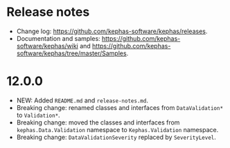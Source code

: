 ﻿# Release notes

* Change log: https://github.com/kephas-software/kephas/releases.
* Documentation and samples: https://github.com/kephas-software/kephas/wiki and https://github.com/kephas-software/kephas/tree/master/Samples.

# 12.0.0

* NEW: Added ```README.md``` and ```release-notes.md```.
* Breaking change: renamed classes and interfaces from ```DataValidation*``` to ```Validation*```.
* Breaking change: moved the classes and interfaces from ```kephas.Data.Validation``` namespace to ```Kephas.Validation``` namespace.
* Breaking change: ```DataValidationSeverity``` replaced by ```SeverityLevel```.
